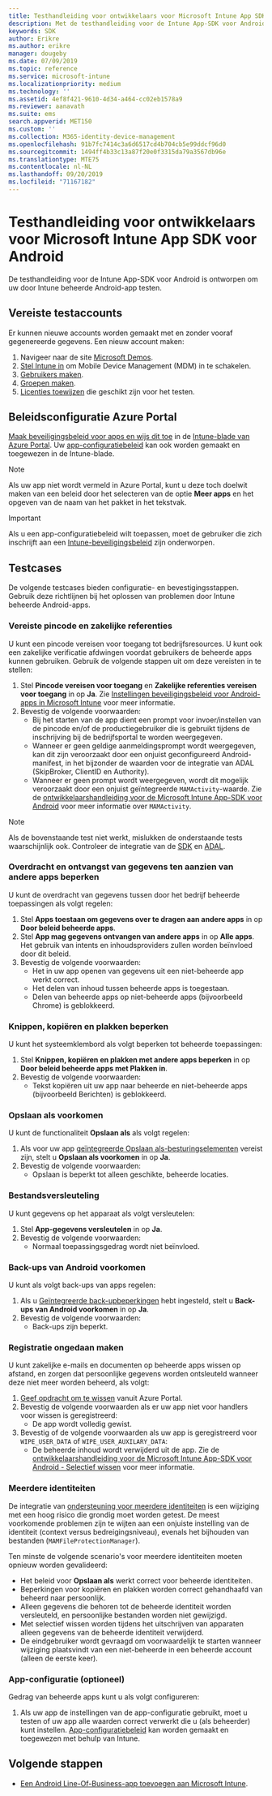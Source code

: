 ```yaml
---
title: Testhandleiding voor ontwikkelaars voor Microsoft Intune App SDK voor Android
description: Met de testhandleiding voor de Intune App-SDK voor Android kunt u uw door Intune beheerde Android-app testen.
keywords: SDK
author: Erikre
ms.author: erikre
manager: dougeby
ms.date: 07/09/2019
ms.topic: reference
ms.service: microsoft-intune
ms.localizationpriority: medium
ms.technology: ''
ms.assetid: 4ef8f421-9610-4d34-a464-cc02eb1578a9
ms.reviewer: aanavath
ms.suite: ems
search.appverid: MET150
ms.custom: ''
ms.collection: M365-identity-device-management
ms.openlocfilehash: 91b7fc7414c3a6d6517cd4b704cb5e99ddcf96d0
ms.sourcegitcommit: 1494ff4b33c13a87f20e0f3315da79a3567db96e
ms.translationtype: MTE75
ms.contentlocale: nl-NL
ms.lasthandoff: 09/20/2019
ms.locfileid: "71167182"
---
```

# <a name="microsoft-intune-app-sdk-for-android-developers-testing-guide"></a>Testhandleiding voor ontwikkelaars voor Microsoft Intune App SDK voor Android

De testhandleiding voor de Intune App-SDK voor Android is ontworpen om uw door Intune beheerde Android-app testen.  

## <a name="prerequisite-test-accounts"></a>Vereiste testaccounts
Er kunnen nieuwe accounts worden gemaakt met en zonder vooraf gegenereerde gegevens. Een nieuw account maken:
1. Navigeer naar de site [Microsoft Demos](https://demos.microsoft.com/environments/create/tenant). 
2. [Stel Intune in](setup-steps.md) om Mobile Device Management (MDM) in te schakelen.
3. [Gebruikers maken](users-add.md).
4. [Groepen maken](groups-add.md).
5. [Licenties toewijzen](licenses-assign.md) die geschikt zijn voor het testen.


## <a name="azure-portal-policy-configuration"></a>Beleidsconfiguratie Azure Portal
[Maak beveiligingsbeleid voor apps en wijs dit toe](app-protection-policies.md) in de [Intune-blade van Azure Portal](https://portal.azure.com/?feature.customportal=false#blade/Microsoft_Intune_Apps/MainMenu/14/selectedMenuItem/Overview). Uw [app-configuratiebeleid](app-configuration-policies-overview.md) kan ook worden gemaakt en toegewezen in de Intune-blade.

> [!NOTE]
> Als uw app niet wordt vermeld in Azure Portal, kunt u deze toch doelwit maken van een beleid door het selecteren van de optie **Meer apps** en het opgeven van de naam van het pakket in het tekstvak.

> [!IMPORTANT]
> Als u een app-configuratiebeleid wilt toepassen, moet de gebruiker die zich inschrijft aan een [Intune-beveiligingsbeleid](app-protection-policy.md) zijn onderworpen.

## <a name="test-cases"></a>Testcases

De volgende testcases bieden configuratie- en bevestigingsstappen. Gebruik deze richtlijnen bij het oplossen van problemen door Intune beheerde Android-apps.

### <a name="required-pin-and-corporate-credentials"></a>Vereiste pincode en zakelijke referenties

U kunt een pincode vereisen voor toegang tot bedrijfsresources. U kunt ook een zakelijke verificatie afdwingen voordat gebruikers de beheerde apps kunnen gebruiken. Gebruik de volgende stappen uit om deze vereisten in te stellen:

1. Stel **Pincode vereisen voor toegang** en **Zakelijke referenties vereisen voor toegang** in op **Ja**. Zie [Instellingen beveiligingsbeleid voor Android-apps in Microsoft Intune](app-protection-policy-settings-android.md#access-requirements) voor meer informatie.
2. Bevestig de volgende voorwaarden:
    - Bij het starten van de app dient een prompt voor invoer/instellen van de pincode en/of de productiegebruiker die is gebruikt tijdens de inschrijving bij de bedrijfsportal te worden weergegeven.
    - Wanneer er geen geldige aanmeldingsprompt wordt weergegeven, kan dit zijn veroorzaakt door een onjuist geconfigureerd Android-manifest, in het bijzonder de waarden voor de integratie van ADAL (SkipBroker, ClientID en Authority).
    - Wanneer er geen prompt wordt weergegeven, wordt dit mogelijk veroorzaakt door een onjuist geïntegreerde `MAMActivity`-waarde. Zie de [ontwikkelaarshandleiding voor de Microsoft Intune App-SDK voor Android](app-sdk-android.md) voor meer informatie over `MAMActivity`.

> [!NOTE] 
> Als de bovenstaande test niet werkt, mislukken de onderstaande tests waarschijnlijk ook. Controleer de integratie van de [SDK](app-sdk-android.md##sdk-integration) en [ADAL](app-sdk-android.md#configure-azure-active-directory-authentication-library-adal).

### <a name="restrict-transferring-and-receiving-data-with-other-apps"></a>Overdracht en ontvangst van gegevens ten aanzien van andere apps beperken
U kunt de overdracht van gegevens tussen door het bedrijf beheerde toepassingen als volgt regelen:

1. Stel **Apps toestaan om gegevens over te dragen aan andere apps** in op **Door beleid beheerde apps**.
2. Stel **App mag gegevens ontvangen van andere apps** in op **Alle apps**. Het gebruik van intents en inhoudsproviders zullen worden beïnvloed door dit beleid.
3. Bevestig de volgende voorwaarden:
    - Het in uw app openen van gegevens uit een niet-beheerde app werkt correct.
    - Het delen van inhoud tussen beheerde apps is toegestaan.
    - Delen van beheerde apps op niet-beheerde apps (bijvoorbeeld Chrome) is geblokkeerd.

### <a name="restrict-cut-copy-and-paste"></a>Knippen, kopiëren en plakken beperken
U kunt het systeemklembord als volgt beperken tot beheerde toepassingen:

1. Stel **Knippen, kopiëren en plakken met andere apps beperken** in op **Door beleid beheerde apps met Plakken in**.
2. Bevestig de volgende voorwaarden:
    - Tekst kopiëren uit uw app naar beheerde en niet-beheerde apps (bijvoorbeeld Berichten) is geblokkeerd.

### <a name="prevent-save-as"></a>**Opslaan als** voorkomen
U kunt de functionaliteit **Opslaan als** als volgt regelen:

1. Als voor uw app [geïntegreerde Opslaan als-besturingselementen](app-sdk-android.md#example-determine-if-saving-to-device-or-cloud-storage-is-permitted) vereist zijn, stelt u **Opslaan als voorkomen** in op **Ja**.
2. Bevestig de volgende voorwaarden:
    - Opslaan is beperkt tot alleen geschikte, beheerde locaties.

### <a name="file-encryption"></a>Bestandsversleuteling
U kunt gegevens op het apparaat als volgt versleutelen:

1. Stel **App-gegevens versleutelen** in op **Ja**.
2. Bevestig de volgende voorwaarden:
    - Normaal toepassingsgedrag wordt niet beïnvloed.

### <a name="prevent-android-backups"></a>Back-ups van Android voorkomen
U kunt als volgt back-ups van apps regelen:

1. Als u [Geïntegreerde back-upbeperkingen](app-sdk-android.md#protecting-backup-data) hebt ingesteld, stelt u **Back-ups van Android voorkomen** in op **Ja**.
2. Bevestig de volgende voorwaarden:
    - Back-ups zijn beperkt.

### <a name="unenrollment"></a>Registratie ongedaan maken
U kunt zakelijke e-mails en documenten op beheerde apps wissen op afstand, en zorgen dat persoonlijke gegevens worden ontsleuteld wanneer deze niet meer worden beheerd, als volgt:

1. [Geef opdracht om te wissen](apps-selective-wipe.md) vanuit Azure Portal.
2. Bevestig de volgende voorwaarden als er uw app niet voor handlers voor wissen is geregistreerd:
    - De app wordt volledig gewist.
3. Bevestig of de volgende voorwaarden als uw app is geregistreerd voor `WIPE_USER_DATA` of `WIPE_USER_AUXILARY_DATA`:
    - De beheerde inhoud wordt verwijderd uit de app. Zie de [ontwikkelaarshandleiding voor de Microsoft Intune App-SDK voor Android - Selectief wissen](app-sdk-android.md#selective-wipe) voor meer informatie.

### <a name="multi-identity"></a>Meerdere identiteiten
De integratie van [ondersteuning voor meerdere identiteiten](app-sdk-android.md#multi-identity-optional) is een wijziging met een hoog risico die grondig moet worden getest. De meest voorkomende problemen zijn te wijten aan een onjuiste instelling van de identiteit (context versus bedreigingsniveau), evenals het bijhouden van bestanden (`MAMFileProtectionManager`).

Ten minste de volgende scenario's voor meerdere identiteiten moeten opnieuw worden gevalideerd:

- Het beleid voor **Opslaan als** werkt correct voor beheerde identiteiten.
- Beperkingen voor kopiëren en plakken worden correct gehandhaafd van beheerd naar persoonlijk.
- Alleen gegevens die behoren tot de beheerde identiteit worden versleuteld, en persoonlijke bestanden worden niet gewijzigd.
- Met selectief wissen worden tijdens het uitschrijven van apparaten alleen gegevens van de beheerde identiteit verwijderd.
- De eindgebruiker wordt gevraagd om voorwaardelijk te starten wanneer wijziging plaatsvindt van een niet-beheerde in een beheerde account (alleen de eerste keer).

### <a name="app-configuration-optional"></a>App-configuratie (optioneel)
Gedrag van beheerde apps kunt u als volgt configureren:

1. Als uw app de instellingen van de app-configuratie gebruikt, moet u testen of uw app alle waarden correct verwerkt die u (als beheerder) kunt instellen. [App-configuratiebeleid](app-configuration-policies-overview.md) kan worden gemaakt en toegewezen met behulp van Intune.

## <a name="next-steps"></a>Volgende stappen

- [Een Android Line-Of-Business-app toevoegen aan Microsoft Intune](lob-apps-android.md).
